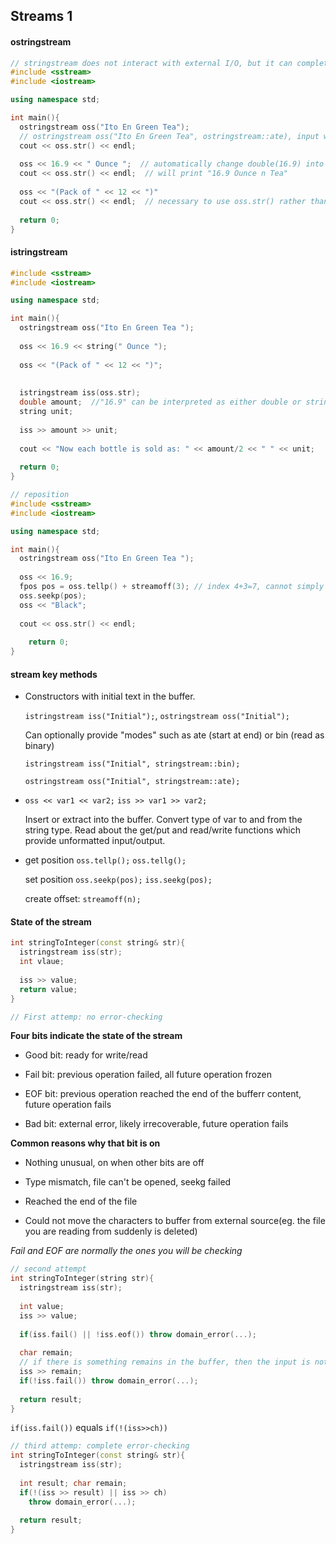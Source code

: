 ## Streams 1

#### ostringstream

```cpp
// stringstream does not interact with external I/O, but it can complete type conversion.
#include <sstream>  
#include <iostream>

using namespace std;

int main(){
  ostringstream oss("Ito En Green Tea");
  // ostringstream oss("Ito En Green Tea", ostringstream::ate), input will always be added to the end of the original content
  cout << oss.str() << endl;  
  
  oss << 16.9 << " Ounce ";  // automatically change double(16.9) into string
  cout << oss.str() << endl;  // will print "16.9 Ounce n Tea"
  
  oss << "(Pack of " << 12 << ")"
  cout << oss.str() << endl;  // necessary to use oss.str() rather than simply oss
  
  return 0;
}
```



#### istringstream

```cpp
#include <sstream>
#include <iostream>

using namespace std;

int main(){
  ostringstream oss("Ito En Green Tea ");
  
  oss << 16.9 << string(" Ounce ");
  
  oss << "(Pack of " << 12 << ")";
  
  
  istringstream iss(oss.str);  
  double amount;  //"16.9" can be interpreted as either double or string
  string unit;
  
  iss >> amount >> unit;
  
  cout << "Now each bottle is sold as: " << amount/2 << " " << unit;
  
  return 0;
}
```



```cpp
// reposition
#include <sstream>
#include <iostream>

using namespace std;

int main(){
  ostringstream oss("Ito En Green Tea ");
  
  oss << 16.9;
  fpos pos = oss.tellp() + streamoff(3); // index 4+3=7, cannot simply add 3
  oss.seekp(pos);
  oss << "Black";
  
  cout << oss.str() << endl;
  
	return 0;
}
```



#### stream key methods

* Constructors with initial text in the buffer.

  `istringstream iss("Initial");`, `ostringstream oss("Initial");`

  Can optionally provide "modes" such as ate (start at end) or bin (read as binary)

  `istringstream iss("Initial", stringstream::bin);`

  `ostringstream oss("Initial", stringstream::ate);`

* `oss << var1 << var2;` `iss >> var1 >> var2;`

  Insert or extract into the buffer. Convert type of var to and from the string type. Read about the get/put and read/write functions which provide unformatted input/output.

* get position `oss.tellp();` `oss.tellg();`

  set position `oss.seekp(pos);` `iss.seekg(pos);`

  create offset: `streamoff(n);`



#### State of the stream

```cpp
int stringToInteger(const string& str){
  istringstream iss(str);
  int vlaue;
  
  iss >> value;
  return value;
}

// First attemp: no error-checking
```



**Four bits indicate the state of the stream**

* Good bit: ready for write/read

* Fail bit: previous operation failed, all future operation frozen

* EOF bit: previous operation reached the end of the bufferr content, future operation fails

* Bad bit: external error, likely irrecoverable, future operation fails



**Common reasons why that bit is on**

* Nothing unusual, on when other bits are off

* Type mismatch, file can't be opened, seekg failed

* Reached the end of the file

* Could not move the characters to buffer from external source(eg. the file you are reading from suddenly is deleted)



*Fail and EOF are normally the ones you will be checking*



```cpp
// second attempt
int stringToInteger(string str){
  istringstream iss(str);
  
  int value;
  iss >> value;
  
  if(iss.fail() || !iss.eof()) throw domain_error(...);
  
  char remain;
  // if there is something remains in the buffer, then the input is not valid
  iss >> remain;  
  if(!iss.fail()) throw domain_error(...);
  
  return result;
}
```

`if(iss.fail())` equals `if(!(iss>>ch))`

```cpp
// third attemp: complete error-checking
int stringToInteger(const string& str){
  istringstream iss(str);
  
  int result; char remain;
  if(!(iss >> result) || iss >> ch)
    throw domain_error(...);
  
  return result;
}
```